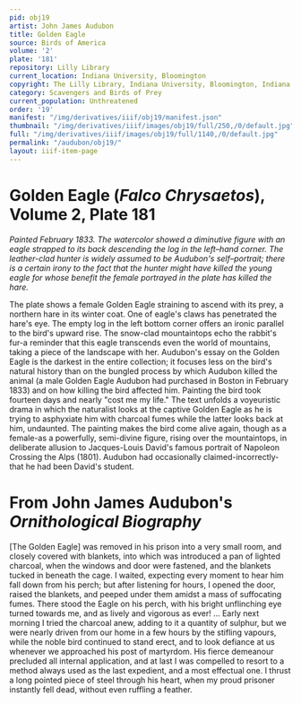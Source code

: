 ```yaml
---
pid: obj19
artist: John James Audubon
title: Golden Eagle
source: Birds of America
volume: '2'
plate: '181'
repository: Lilly Library
current_location: Indiana University, Bloomington
copyright: The Lilly Library, Indiana University, Bloomington, Indiana
category: Scavengers and Birds of Prey
current_population: Unthreatened
order: '19'
manifest: "/img/derivatives/iiif/obj19/manifest.json"
thumbnail: "/img/derivatives/iiif/images/obj19/full/250,/0/default.jpg"
full: "/img/derivatives/iiif/images/obj19/full/1140,/0/default.jpg"
permalink: "/audubon/obj19/"
layout: iiif-item-page
---
```


# Golden Eagle (_Falco Chrysaetos_), Volume 2, Plate 181

_Painted February 1833. The watercolor showed a diminutive figure with an eagle strapped to its back descending the log in the left–hand corner. The leather-clad hunter is widely assumed to be Audubon's self–portrait; there is a certain irony to the fact that the hunter might have killed the young eagle for whose benefit the female portrayed in the plate has killed the hare._

The plate shows a female Golden Eagle straining to ascend with its prey, a northern hare in its winter coat. One of eagle's claws has penetrated the hare's eye. The empty log in the left bottom corner offers an ironic parallel to the bird's upward rise. The snow-clad mountaintops echo the rabbit's fur-a reminder that this eagle transcends even the world of mountains, taking a piece of the landscape with her. Audubon's essay on the Golden Eagle is the darkest in the entire collection; it focuses less on the bird's natural history than on the bungled process by which Audubon killed the animal (a male Golden Eagle Audubon had purchased in Boston in February 1833) and on how killing the bird affected him. Painting the bird took fourteen days and nearly "cost me my life." The text unfolds a voyeuristic drama in which the naturalist looks at the captive Golden Eagle as he is trying to asphyxiate him with charcoal fumes while the latter looks back at him, undaunted. The painting makes the bird come alive again, though as a female-as a powerfully, semi-divine figure, rising over the mountaintops, in deliberate allusion to Jacques-Louis David's famous portrait of Napoleon Crossing the Alps (1801). Audubon had occasionally claimed-incorrectly-that he had been David's student.

# From John James Audubon's _Ornithological Biography_

[The Golden Eagle] was removed in his prison into a very small room, and closely covered with blankets, into which was introduced a pan of lighted charcoal, when the windows and door were fastened, and the blankets tucked in beneath the cage. I waited, expecting every moment to hear him fall down from his perch; but after listening for hours, I opened the door, raised the blankets, and peeped under them amidst a mass of suffocating fumes. There stood the Eagle on his perch, with his bright unflinching eye turned towards me, and as lively and vigorous as ever! ... Early next morning I tried the charcoal anew, adding to it a quantity of sulphur, but we were nearly driven from our home in a few hours by the stifling vapours, while the noble bird continued to stand erect, and to look defiance at us whenever we approached his post of martyrdom. His fierce demeanour precluded all internal application, and at last I was compelled to resort to a method always used as the last expedient, and a most effectual one. I thrust a long pointed piece of steel through his heart, when my proud prisoner instantly fell dead, without even ruffling a feather.
